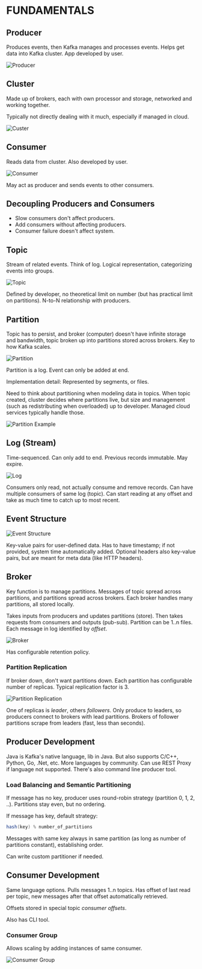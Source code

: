 # FUNDAMENTALS

## Producer

Produces events, then Kafka manages and processes events. Helps get data into Kafka cluster. App developed by user.

![Producer](/assets/producer.png)

## Cluster

Made up of brokers, each with own processor and storage, networked and working together.

Typically not directly dealing with it much, especially if managed in cloud.

![Custer](/assets/brokers.png)

## Consumer

Reads data from cluster. Also developed by user.

![Consumer](/assets/consumer.png)

May act as producer and sends events to other consumers.

## Decoupling Producers and Consumers

* Slow consumers don't affect producers.
* Add consumers without affecting producers.
* Consumer failure doesn't affect system.

## Topic

Stream of related events. Think of log. Logical representation, categorizing events into groups.

![Topic](/assets/topic.png)

Defined by developer, no theoretical limit on number (but has practical limit on partitions). N-to-N relationship with producers.

## Partition

Topic has to persist, and broker (computer) doesn't have infinite storage and bandwidth, topic broken up into partitions stored across brokers. Key to how Kafka scales.

![Partition](/assets/partition.png)

Partition is a log. Event can only be added at end.

Implementation detail: Represented by segments, or files.

Need to think about partitioning when modeling data in topics. When topic created, cluster decides where partitions live, but size and management (such as redistributing when overloaded) up to developer. Managed cloud services typically handle those.

![Partition Example](/assets/partition-example.png)

## Log (Stream)

Time-sequenced. Can only add to end. Previous records immutable. May expire.

![Log](/assets/log.png)

Consumers only read, not actually consume and remove records. Can have multiple consumers of same log (topic). Can start reading at any offset and take as much time to catch up to most recent.

## Event Structure

![Event Structure](/assets/event-structure.png)

Key-value pairs for user-defined data. Has to have timestamp; if not provided, system time automatically added. Optional headers also key-value pairs, but are meant for meta data (like HTTP headers).

## Broker

Key function is to manage partitions. Messages of topic spread across partitions, and partitions spread across brokers. Each broker handles many partitions, all stored locally.

Takes inputs from producers and updates partitions (store). Then takes requests from consumers and outputs (pub-sub). Partition can be 1..n files. Each message in log identified by *offset*.

![Broker](/assets/broker.png)

Has configurable retention policy.

### Partition Replication

If broker down, don't want partitions down. Each partition has configurable number of replicas. Typical replication factor is 3.

![Partition Replication](/assets/partition-replication.png)

One of replicas is *leader*, others *followers*. Only produce to leaders, so producers connect to brokers with lead partitions. Brokers of follower partitions scrape from leaders (fast, less than seconds).

## Producer Development

Java is Kafka's native language, lib in Java. But also supports C/C++, Python, Go, .Net, etc. More languages by community. Can use REST Proxy if language not supported. There's also command line producer tool.

### Load Balancing and Semantic Partitioning

If message has no key, producer uses round-robin strategy (partition 0, 1, 2, ..). Partitions stay even, but no ordering.

If message has key, default strategy:

```java
hash(key) % number_of_partitions
```

Messages with same key always in same partition (as long as number of partitions constant), establishing order.

Can write custom partitioner if needed.

## Consumer Development

Same language options. Pulls messages 1..n topics. Has offset of last read per topic, new messages after that offset automatically retrieved.

Offsets stored in special topic *consumer offsets*.

Also has CLI tool.

### Consumer Group

Allows scaling by adding instances of same consumer.

![Consumer Group](/assets/consumer-group.png)
